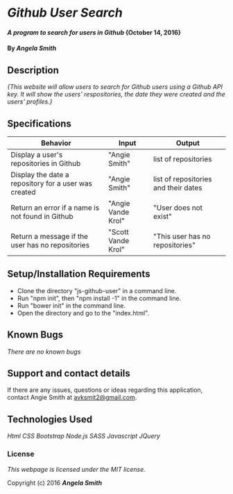 # _Github User Search_

#### _A program to search for users in Github_ {October 14, 2016}

#### By _**Angela Smith**_

## Description

_{This website will allow users to search for Github users using a Github API key. It will show the users' respositories, the date they were created and the users' profiles.}_

## Specifications

| Behavior      | Input       |Output|
| ------------- |-------------| -----|
| Display a user's repositories in Github | "Angie Smith" | list of repositories |
| Display the date a repository for a user was created | "Angie Smith" | list of repositories and their dates |
| Return an error if a name is not found in Github | "Angie Vande Krol" | "User does not exist" |
| Return a message if the user has no repositories | "Scott Vande Krol" | "This user has no repositories" |


## Setup/Installation Requirements

* Clone the directory "js-github-user" in a command line.
* Run "npm init", then "npm install -1" in the command line.
* Run "bower init" in the command line.
* Open the directory and go to the "index.html".

## Known Bugs

_There are no known bugs_

## Support and contact details

If there are any issues, questions or ideas regarding this application, contact Angie Smith at avksmit2@gmail.com.

## Technologies Used

_Html
CSS
Bootstrap
Node.js
SASS
Javascript
JQuery_

### License

*This webpage is licensed under the MIT license.*

Copyright (c) 2016 _**Angela Smith**_
